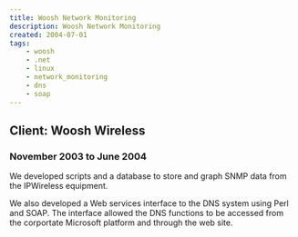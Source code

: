 ```yaml
---
title: Woosh Network Monitoring
description: Woosh Network Monitoring
created: 2004-07-01
tags:
    - woosh
    - .net
    - linux
    - network_monitoring
    - dns
    - soap
---
```

## Client: Woosh Wireless
### November 2003 to June 2004


We developed scripts and a database to store and graph SNMP data
from the IPWireless equipment. 

<!--more-->

We also developed a Web services interface to the DNS system using Perl and
SOAP.
The interface allowed the DNS functions to be accessed from the
corportate Microsoft platform and through the web site.
